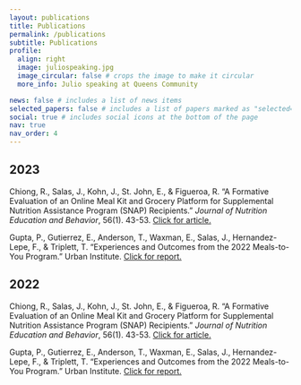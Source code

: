 ```yaml
---
layout: publications
title: Publications
permalink: /publications
subtitle: Publications
profile:
  align: right
  image: juliospeaking.jpg
  image_circular: false # crops the image to make it circular
  more_info: Julio speaking at Queens Community

news: false # includes a list of news items
selected_papers: false # includes a list of papers marked as "selected={true}"
social: true # includes social icons at the bottom of the page
nav: true
nav_order: 4
---
```



## **2023**

Chiong, R., Salas, J., Kohn, J., St. John, E., & Figueroa, R. “A Formative Evaluation of an Online Meal Kit and Grocery Platform for Supplemental Nutrition Assistance Program (SNAP) Recipients.” *Journal of Nutrition Education and Behavior*, 56(1). 43-53. [Click for article.](https://www.jneb.org/article/S1499-4046(23)00538-9/fulltext)

Gupta, P., Gutierrez, E., Anderson, T., Waxman, E., Salas, J., Hernandez-Lepe, F., & Triplett, T. “Experiences and Outcomes from the 2022 Meals-to-You Program.” Urban Institute. [Click for report.](https://www.urban.org/research/publication/experiences-and-outcomes-2022-meals-to-you-program)

## **2022**

Chiong, R., Salas, J., Kohn, J., St. John, E., & Figueroa, R. “A Formative Evaluation of an Online Meal Kit and Grocery Platform for Supplemental Nutrition Assistance Program (SNAP) Recipients.” *Journal of Nutrition Education and Behavior*, 56(1). 43-53. [Click for article.](https://www.jneb.org/article/S1499-4046(23)00538-9/fulltext)

Gupta, P., Gutierrez, E., Anderson, T., Waxman, E., Salas, J., Hernandez-Lepe, F., & Triplett, T. “Experiences and Outcomes from the 2022 Meals-to-You Program.” Urban Institute. [Click for report.](https://www.urban.org/research/publication/experiences-and-outcomes-2022-meals-to-you-program)


